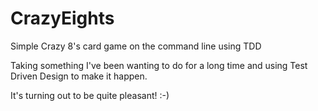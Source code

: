 # CrazyEights
Simple Crazy 8's card game on the command line using TDD

Taking something I've been wanting to do for a long time and using Test Driven Design
to make it happen.

It's turning out to be quite pleasant! :-)
